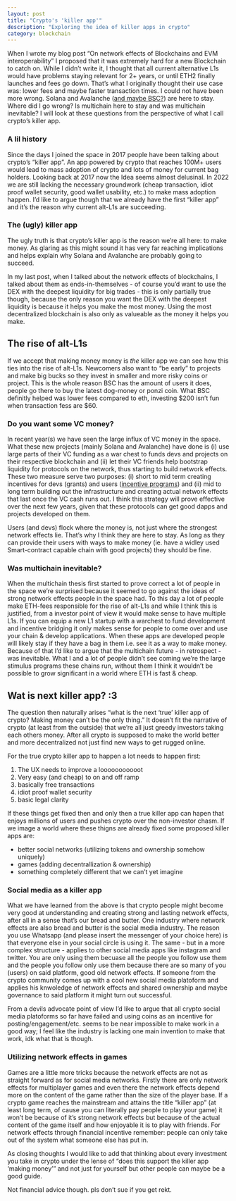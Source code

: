 ```yaml
---
layout: post
title: "Crypto's 'killer app'"
description: "Exploring the idea of killer apps in crypto"
category: blockchain
---
```


When I wrote my blog post “On network effects of Blockchains and EVM interoperability” I proposed that it was extremely hard for a new Blockchain to catch on. While I didn’t write it, I thought that all current alternative L1s would have problems staying relevant for 2+ years, or until ETH2 finally launches and fees go down. That’s what I originally thought their use case was: lower fees and maybe faster transaction times. I could not have been more wrong. Solana and Avalanche ([and maybe BSC?](https://github.com/binance-chain/bsc/issues/553)) are here to stay. Where did I go wrong? Is multichain here to stay and was multichain inevitable? I will look at these questions from the perspective of what I call crypto’s killer app.

### A lil history

Since the days I joined the space in 2017 people have been talking about crypto’s “killer app”. An app powered by crypto that reaches 100M+ users would lead to mass adoption of crypto and lots of money for current bag holders. Looking back at 2017 now the Idea seems almost delusinal. In 2022 we are still lacking the necessary groundwork (cheap transaction, idiot proof wallet security, good wallet usability, etc.) to make mass adoption happen. I’d like to argue though that we already have the first “killer app” and it’s the reason why current alt-L1s are succeeding.

### The (ugly) killer app

The ugly truth is that crypto’s killer app is the reason we’re all here: to make money. As glaring as this might sound it has very far reaching implications and helps explain why Solana and Avalanche are probably going to succeed. 

In my last post, when I talked about the network effects of blockchains, I talked about them as ends-in-themselves - of course you’d want to use the DEX with the deepest liquidity for big trades - this is only partially true though, because the only reason you want the DEX with the deepest liquidity is because it helps you make the most money. Using the most decentralized blockchain is also only as valueable as the money it helps you make.

## The rise of alt-L1s

If we accept that making money money is *the* killer app we can see how this ties into the rise of alt-L1s. Newcomers also want to “be early” to projects and make big bucks so they invest in smaller and more risky coins or project. This is the whole reason BSC has the amount of users it does, people go there to buy the latest dog-money or ponzi coin. What BSC definitly helped was lower fees compared to eth, investing $200 isn’t fun when transaction fess are $60.

### Do you want some VC money?

In recent year(s) we have seen the large influx of VC money in the space. What these new projects (mainly Solana and Avalanche) have done is (i) use large parts of their VC funding as a war chest to funds devs and projects on their respective blockchain and (ii) let their VC friends help bootstrap liquidity for protocols on the network, thus starting to build network effects. These two measure serve two purposes: (i) short to mid term creating incentives for devs (grants) and users ([incentive programs]([https://medium.com/avalancheavax/avalanche-foundation-announces-180m-defi-incentive-program-d320fdfafff7](https://medium.com/avalancheavax/avalanche-foundation-announces-180m-defi-incentive-program-d320fdfafff7))) and (ii) mid to long term building out the infrastructure and creating actual network effects that last once the VC cash runs out. I think this strategy will prove effective over the next few years, given that these protocols can get good dapps and projects developed on them.

Users (and devs) flock where the money is, not just where the strongest network effects lie. That’s why I think they are here to stay. As long as they can provide their users with ways to make money (ie. have a widley used Smart-contract capable chain with good projects) they should be fine.

### Was multichain inevitable?

When the multichain thesis first started to prove correct a lot of people in the space we’re surprised because it seemed to go against the ideas of strong network effects people in the space had. To this day a lot of people make ETH-fees responsible for the rise of alt-L1s and while I think this is justified, from a investor point of view it would make sense to have multiple L1s. If you can equip a new L1 startup with a warchest to fund development and incentive bridging it only makes sense for people to come over and use your chain & develop applications. When these apps are developed people will likely stay if they have a bag in them i.e. see it as a way to make money. Because of that I’d like to argue that the multichain future -  in retrospect - was inevitable. What I and a lot of people didn’t see coming we’re the large stimulus programs these chains run, without them I think it wouldn’t be possible to grow significant in a world where ETH is fast & cheap.

## Wat is next killer app? :3

The question then naturally arises “what is the next ‘true’ killer app of crypto? Making money can’t be the only thing.” It doesn’t fit the narrative of crypto (at least from the outside) that we’re all just greedy investors taking each others money. After all crypto is supposed to make the world better and more decentralized not just find new ways to get rugged online.

For the true crypto killer app to happen a lot needs to happen first:

1. The UX needs to improve a looooooooooot
2. Very easy (and cheap) to on and off ramp
3. basically free transactions
4. idiot proof wallet security
5. basic legal clarity

If these things get fixed then and only then a true killer app can hapen that enjoys millions of users and pushes crypto over the non-investor chasm. If we image a world where these thigns are already fixed some proposed killer apps are: 

- better social networks (utilizing tokens and ownership somehow uniquely)
- games (adding decentrallization & ownership)
- something completely different that we can’t yet imagine

### Social media as a killer app

What we have learned from the above is that crypto people might become very good at understanding and creating strong and lasting network effects, after all in a sense that’s our bread and butter. One industry where network effects are also bread and butter is the social media industry. The reason you use Whatsapp (and please insert the messenger of your choice here) is that everyone else in your social circle is using it. The same - but in a more complex structure - applies to other social media apps like instagram and twitter. You are only using them becuase all the people you follow use them and the people you follow only use them because there are so many of you (users) on said platform, good old network effects. If someone from the crypto community comes up with a cool new social media platoform and applies his knwoledge of network effects and shared ownership and maybe governance to said platform it might turn out successful. 

From a devils advocate point of view I’d like to argue that all crypto social media platoforms so far have failed and using coins as an incentive for posting/engagement/etc. seems to be near impossible to make work in a good way; I feel like the industry is lacking one main invention to make that work, idk what that is though.

### Utilizing network effects in games

Games are a little more tricks because the network effects are not as straight forward as for social media networks. Firstly there are only network effects for multiplayer games and even there the network effects depend more on the content of the game rather than the size of the player base. If a crypto game reaches the mainstream and attains the title “killer app” (at least long term, of cause you can literally pay people to play your game) it won’t be because of it’s strong network effects but because of the actual content of the game itself and how enjoyable it is to play with friends. For network effects through financial incentive remember: people can only take out of the system what someone else has put in.

As closing thoughts I would like to add that thinking about every investment you take in crypto under the lense of “does this support the killer app ‘making money’” and not just for yourself but other people can maybe be a good guide.

Not financial advice though. pls don’t sue if you get rekt.
